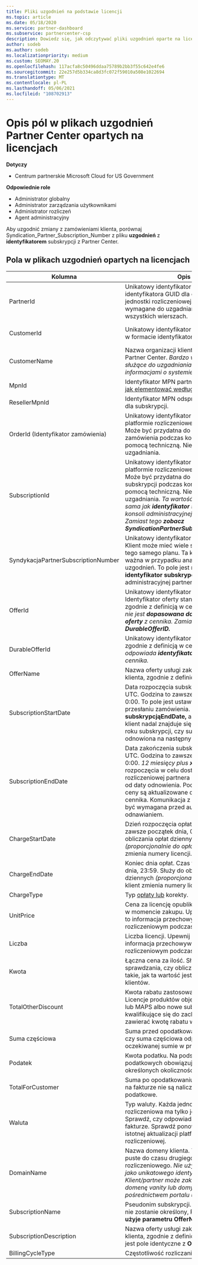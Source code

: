 ```yaml
---
title: Pliki uzgodnień na podstawie licencji
ms.topic: article
ms.date: 05/18/2020
ms.service: partner-dashboard
ms.subservice: partnercenter-csp
description: Dowiedz się, jak odczytywać pliki uzgodnień oparte na licencjach w Partner Center. W tym artykule wyjaśniono znaczenie każdego pola w pliku rekonescji opartym na licencjach.
author: sodeb
ms.author: sodeb
ms.localizationpriority: medium
ms.custom: SEOMAY.20
ms.openlocfilehash: 117acfa8c50496ddaa75789b2bb3f55c642e4fe6
ms.sourcegitcommit: 22e257d5b334ca8d3fc072f59010a508e1022694
ms.translationtype: MT
ms.contentlocale: pl-PL
ms.lasthandoff: 05/06/2021
ms.locfileid: "108702913"
---
```

# <a name="understand-the-fields-in-partner-center-license-based-reconciliation-files"></a>Opis pól w plikach uzgodnień Partner Center opartych na licencjach

**Dotyczy**

- Centrum partnerskie Microsoft Cloud for US Government

**Odpowiednie role**

- Administrator globalny
- Administrator zarządzania użytkownikami
- Administrator rozliczeń
- Agent administracyjny

Aby uzgodnić zmiany z zamówieniami klienta, porównaj Syndication_Partner_Subscription_Number z pliku **uzgodnień** z **identyfikatorem** subskrypcji z Partner Center.

## <a name="fields-in-license-based-reconciliation-files"></a>Pola w plikach uzgodnień opartych na licencjach

| Kolumna | Opis | Wartość przykładowa |
| ------ | ----------- | ------------ |
| PartnerId | Unikatowy identyfikator w formacie identyfikatora GUID dla określonej jednostki rozliczeniowej. Nie jest wymagane do uzgadniania. Tak samo we wszystkich wierszach. | *8ddd03642-test-test-test-46b58d356b4e* |
| CustomerId | Unikatowy identyfikator microsoft klienta w formacie identyfikatora GUID. | *12ABCD34-001A-BCD2-987C-3210ABCD5678* |
| CustomerName | Nazwa organizacji klienta zgłoszona w Partner Center. *Bardzo ważne pole służące do uzgadniania faktury z informacjami o systemie.* | *Testowanie klienta A* |
| MpnId | Identyfikator MPN partnera CSP. Zobacz, [jak elementować według partnera](use-the-reconciliation-files.md#itemize-reconciliation-files-by-partner). | *4390934* |
| ResellerMpnId | Identyfikator MPN odsprzedawcy rekordu dla subskrypcji.  |
| OrderId (Identyfikator zamówienia) | Unikatowy identyfikator zamówienia na platformie rozliczeniowej firmy Microsoft. Może być przydatna do zidentyfikowania zamówienia podczas kontaktowania się z pomocą techniczną. Nie są używane do uzgadniania. | *566890604832738111* |
| SubscriptionId | Unikatowy identyfikator subskrypcji na platformie rozliczeniowej firmy Microsoft. Może być przydatna do zidentyfikowania subskrypcji podczas kontaktowania się z pomocą techniczną. Nie służy do uzgadniania. *Ta wartość nie jest taka sama jak **identyfikator subskrypcji w** konsoli administracyjnej partnera. Zamiast tego **zobacz SyndicationPartnerSubscriptionNumber.*** | *usCBMgAAAAAAAAIAA* |
| SyndykacjaPartnerSubscriptionNumber | Unikatowy identyfikator subskrypcji. Klient może mieć wiele subskrypcji dla tego samego planu. Ta kolumna jest ważna w przypadku analizy pliku uzgodnień. To pole jest mapowe **na identyfikator subskrypcji** w konsoli administracyjnej partnera. | *fb977ab5-test-test-test-24c8d9591708* |
| OfferId | Unikatowy identyfikator oferty. Identyfikator oferty standardowej, zgodnie z definicją w cenniku. *Ta wartość nie jest **dopasowana do identyfikatora oferty** z cennika. Zamiast **tego zobacz DurableOfferID.*** | *FE616D64-E9A8-40EF-843F-152E9BBEF3D1* |
| DurableOfferId | Unikatowy identyfikator trwałej oferty, zgodnie z definicją w cenniku. *Ta wartość odpowiada **identyfikatorowi oferty** z cennika.* | *1017D7F3-6D7F-4BFA-BDD8-79BC8F104E0C* |
| OfferName | Nazwa oferty usługi zakupionej przez klienta, zgodnie z definicją w cenniku. | *Microsoft Office 365 (Plan E3)* |
| SubscriptionStartDate | Data rozpoczęcia subskrypcji w czasie UTC. Godzina to zawsze początek dnia, 0:00. To pole jest ustawione na dzień po przesłaniu zamówienia. Używane razem z **subskrypcjąEndDate,** aby określić, czy klient nadal znajduje się w pierwszym roku subskrypcji, czy subskrypcja została odnowiona na następny rok. | *2/1/2019 0:00* |
| SubscriptionEndDate | Data zakończenia subskrypcji w czasie UTC. Godzina to zawsze początek dnia, 0:00. *12 miesięcy plus **x** dni* po dacie rozpoczęcia w celu dostosowania do daty rozliczeniowej partnera lub *12 miesięcy* od daty odnowienia. Podczas odnawiania ceny są aktualizowane do bieżącego cennika. Komunikacja z klientem może być wymagana przed automatycznym odnawianiem. | *2/1/2019 0:00* |
| ChargeStartDate | Dzień rozpoczęcia opłat. Godzina to zawsze początek dnia, 0:00. Służy do obliczania opłat dziennych *(proporcjonalnie do opłat),* gdy klient zmienia numery licencji. | *2/1/2019 0:00* |
| ChargeEndDate | Koniec dnia opłat. Czas to zawsze koniec dnia, 23:59. Służy do obliczania opłat dziennych *(proporcjonalnie do opłat),* gdy klient zmienia numery licencji. | *2/28/2019 23:59* |
| ChargeType | Typ [opłaty lub](recon-file-charge-types.md) korekty. | Zobacz [typy opłat.](recon-file-charge-types.md) |
| UnitPrice | Cena za licencję opublikowana w cenniku w momencie zakupu. Upewnij się, że jest to informacja przechowywana w systemie rozliczeniowym podczas uzgadniania. | *6.82* |
| Liczba | Liczba licencji. Upewnij się, że jest to informacja przechowywana w systemie rozliczeniowym podczas uzgadniania. | *2* |
| Kwota | Łączna cena za ilość. Służy do sprawdzania, czy obliczenie kwoty jest takie, jak ta wartość jest obliczana dla klientów. | *13.32* |
| TotalOtherDiscount | Kwota rabatu zastosowana do tych opłat. Licencje produktów objęte kompetencją lub MAPS albo nowe subskrypcje kwalifikujące się do zachęty będą również zawierać kwotę rabatu w tej kolumnie. | *2.32* |
| Suma częściowa | Suma przed opodatkowaniem. Sprawdza, czy suma częściowa odpowiada oczekiwanej sumie w przypadku rabatu. | *11* |
| Podatek | Kwota podatku. Na podstawie reguł podatkowych obowiązujących na rynku i określonych okoliczności. | *0* |
| TotalForCustomer | Suma po opodatkowaniu. Sprawdza, czy na fakturze nie są naliczane opłaty podatkowe. | *11* |
| Waluta | Typ waluty. Każda jednostka rozliczeniowa ma tylko jedną walutę. Sprawdź, czy odpowiada pierwszej fakturze. Sprawdź ponownie po każdej istotnej aktualizacji platformy rozliczeniowej. | *EUR* |
| DomainName | Nazwa domeny klienta. To pole może być puste do czasu drugiego cyklu rozliczeniowego. *Nie używaj tego pola jako unikatowego identyfikatora klienta. Klient/partner może zaktualizować domenę vanity lub domyślną za pośrednictwem portalu usługi Office 365.* | *example.onmicrosoft.com* |
| SubscriptionName | Pseudonim subskrypcji. Jeśli pseudonim nie zostanie określony, Partner Center **użyje parametru OfferName**. | *PROJECT ONLINE* |
| SubscriptionDescription | Nazwa oferty usługi zakupionej przez klienta, zgodnie z definicją w cenniku. (To jest pole identyczne z **OfferName**). | *PROJECT ONLINE PREMIUM BEZ KLIENTA PROJEKTU* |
| BillingCycleType | Częstotliwość rozliczania godzinowego.| *Raz na miesiąc* |
